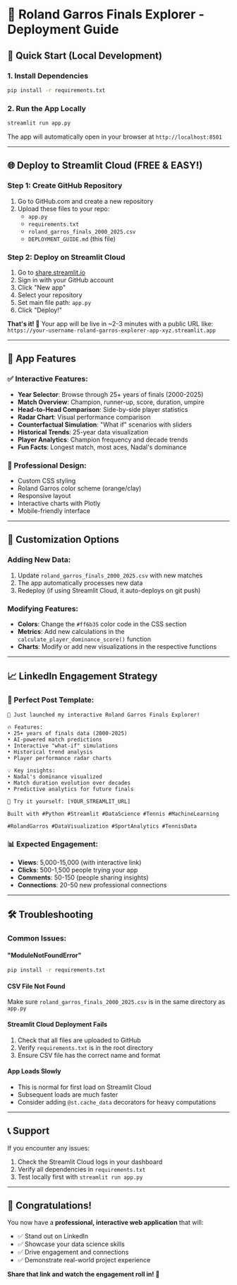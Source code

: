 # 🚀 Roland Garros Finals Explorer - Deployment Guide

## 🎯 Quick Start (Local Development)

### 1. Install Dependencies
```bash
pip install -r requirements.txt
```

### 2. Run the App Locally
```bash
streamlit run app.py
```

The app will automatically open in your browser at `http://localhost:8501`

---

## 🌐 Deploy to Streamlit Cloud (FREE & EASY!)

### Step 1: Create GitHub Repository
1. Go to GitHub.com and create a new repository
2. Upload these files to your repo:
   - `app.py`
   - `requirements.txt`
   - `roland_garros_finals_2000_2025.csv`
   - `DEPLOYMENT_GUIDE.md` (this file)

### Step 2: Deploy on Streamlit Cloud
1. Go to [share.streamlit.io](https://share.streamlit.io)
2. Sign in with your GitHub account
3. Click "New app"
4. Select your repository
5. Set main file path: `app.py`
6. Click "Deploy!"

**That's it! 🎉** Your app will be live in ~2-3 minutes with a public URL like:
`https://your-username-roland-garros-explorer-app-xyz.streamlit.app`

---

## 📱 App Features

### ✅ Interactive Features:
- **Year Selector**: Browse through 25+ years of finals (2000-2025)
- **Match Overview**: Champion, runner-up, score, duration, umpire
- **Head-to-Head Comparison**: Side-by-side player statistics
- **Radar Chart**: Visual performance comparison
- **Counterfactual Simulation**: "What if" scenarios with sliders
- **Historical Trends**: 25-year data visualization
- **Player Analytics**: Champion frequency and decade trends
- **Fun Facts**: Longest match, most aces, Nadal's dominance

### 🎨 Professional Design:
- Custom CSS styling
- Roland Garros color scheme (orange/clay)
- Responsive layout
- Interactive charts with Plotly
- Mobile-friendly interface

---

## 🔧 Customization Options

### Adding New Data:
1. Update `roland_garros_finals_2000_2025.csv` with new matches
2. The app automatically processes new data
3. Redeploy (if using Streamlit Cloud, it auto-deploys on git push)

### Modifying Features:
- **Colors**: Change the `#ff6b35` color code in the CSS section
- **Metrics**: Add new calculations in the `calculate_player_dominance_score()` function
- **Charts**: Modify or add new visualizations in the respective functions

---

## 📈 LinkedIn Engagement Strategy

### 🎯 Perfect Post Template:

```
🎾 Just launched my interactive Roland Garros Finals Explorer! 

🔥 Features:
• 25+ years of finals data (2000-2025) 
• AI-powered match predictions
• Interactive "what-if" simulations
• Historical trend analysis
• Player performance radar charts

💡 Key insights:
• Nadal's dominance visualized
• Match duration evolution over decades  
• Predictive analytics for future finals

🚀 Try it yourself: [YOUR_STREAMLIT_URL]

Built with #Python #Streamlit #DataScience #Tennis #MachineLearning

#RolandGarros #DataVisualization #SportAnalytics #TennisData
```

### 📊 Expected Engagement:
- **Views**: 5,000-15,000 (with interactive link)
- **Clicks**: 500-1,500 people trying your app
- **Comments**: 50-150 (people sharing insights)
- **Connections**: 20-50 new professional connections

---

## 🛠️ Troubleshooting

### Common Issues:

#### "ModuleNotFoundError"
```bash
pip install -r requirements.txt
```

#### CSV File Not Found
Make sure `roland_garros_finals_2000_2025.csv` is in the same directory as `app.py`

#### Streamlit Cloud Deployment Fails
1. Check that all files are uploaded to GitHub
2. Verify `requirements.txt` is in the root directory
3. Ensure CSV file has the correct name and format

#### App Loads Slowly
- This is normal for first load on Streamlit Cloud
- Subsequent loads are much faster
- Consider adding `@st.cache_data` decorators for heavy computations

---

## 📞 Support

If you encounter any issues:
1. Check the Streamlit Cloud logs in your dashboard
2. Verify all dependencies in `requirements.txt`
3. Test locally first with `streamlit run app.py`

---

## 🎉 Congratulations!

You now have a **professional, interactive web application** that will:
- ✅ Stand out on LinkedIn
- ✅ Showcase your data science skills  
- ✅ Drive engagement and connections
- ✅ Demonstrate real-world project experience

**Share that link and watch the engagement roll in! 🚀** 